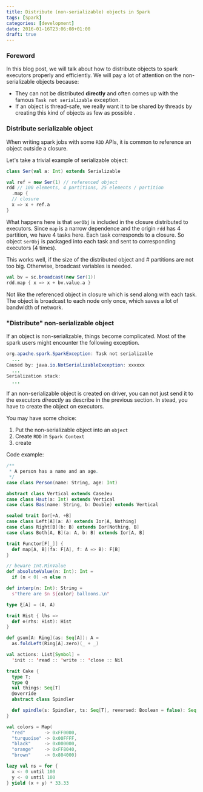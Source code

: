 ```yaml
---
title: Distribute (non-serializable) objects in Spark
tags: [Spark]
categories: [development]
date: 2016-01-16T23:06:08+01:00
draft: true
---
```


### Foreword

In this blog post, we will talk about how to distribute objects to spark executors properly and efficiently.
We will pay a lot of attention on the non-serializable objects because:

* They can not be distributed **directly** and often comes up with the famous `Task not serializable` exception.
* If an object is thread-safe, we really want it to be shared by threads by creating this kind of objects as few as possible .

### Distribute serializable object

When writing spark jobs with some `RDD` APIs, it is common to reference an object outside a closure.

Let's take a trivial example of serializable object:

```scala
class Ser(val a: Int) extends Serializable

val ref = new Ser(1) // referenced object
rdd // 100 elements, 4 partitions, 25 elements / partition
  .map {
  // closure
  x => x + ref.a
}
```

What happens here is that `serObj` is included in the closure distributed to executors.
Since `map` is a narrow dependence and the origin `rdd` has 4 partition, we have 4 tasks here.
Each task corresponds to a closure.
So object `serObj` is packaged into each task and sent to corresponding executors (4 times).

This works well, if the size of the distributed object and # partitions are not too big. Otherwise, broadcast variables is needed.

```scala
val bv = sc.broadcast(new Ser(1))
rdd.map { x => x + bv.value.a }
```

Not like the referenced object in closure which is send along with each task. The object is broadcast to each node only once, which saves a lot of bandwidth of network.

### "Distribute" non-serializable object

If an object is non-serializable, things become complicated.
Most of the spark users might encounter the following exception.

```java
org.apache.spark.SparkException: Task not serializable
  ...
Caused by: java.io.NotSerializableException: xxxxxx
  ...
Serialization stack:
  ...
```
If an non-serializable object is created on driver, you can not just send it to the executors *direactly* as describe in the previous section. In stead, you have to create the object on executors.

You may have some choice:

1.  Put the non-serializable object into an `object`
2.  Create `RDD` in `Spark Context`
3.  create

<script src="https://gist.github.com/invkrh/54f3d795b2719f600bef.js"></script>

Code example:

```scala
/**
 * A person has a name and an age.
 */
case class Person(name: String, age: Int)

abstract class Vertical extends CaseJeu
case class Haut(a: Int) extends Vertical
case class Bas(name: String, b: Double) extends Vertical

sealed trait Ior[+A, +B]
case class Left[A](a: A) extends Ior[A, Nothing]
case class Right[B](b: B) extends Ior[Nothing, B]
case class Both[A, B](a: A, b: B) extends Ior[A, B]

trait Functor[F[_]] {
  def map[A, B](fa: F[A], f: A => B): F[B]
}

// beware Int.MinValue
def absoluteValue(n: Int): Int =
  if (n < 0) -n else n

def interp(n: Int): String =
  s"there are $n ${color} balloons.\n"

type ξ[A] = (A, A)

trait Hist { lhs =>
  def ⊕(rhs: Hist): Hist
}

def gsum[A: Ring](as: Seq[A]): A =
  as.foldLeft(Ring[A].zero)(_ + _)

val actions: List[Symbol] =
  'init :: 'read :: 'write :: 'close :: Nil

trait Cake {
  type T;
  type Q
  val things: Seq[T]
  @override
  abstract class Spindler

  def spindle(s: Spindler, ts: Seq[T], reversed: Boolean = false): Seq[Q]
}

val colors = Map(
  "red"       -> 0xFF0000,
  "turquoise" -> 0x00FFFF,
  "black"     -> 0x000000,
  "orange"    -> 0xFF8040,
  "brown"     -> 0x804000)

lazy val ns = for {
  x <- 0 until 100
  y <- 0 until 100
} yield (x + y) * 33.33
```
